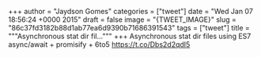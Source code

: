 
+++
author = "Jaydson Gomes"
categories = ["tweet"]
date = "Wed Jan 07 18:56:24 +0000 2015"
draft = false
image = "{TWEET_IMAGE}"
slug = "86c37fd3182b88d1ab77ea6d9390b71686391543"
tags = ["tweet"]
title = """Asynchronous stat dir fil..."""
+++
Asynchronous stat dir files using ES7 async/await + promisify + 6to5 https://t.co/Dbs2d2qdI5
